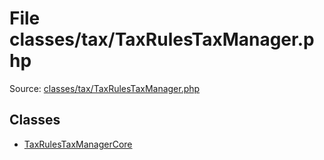 File classes/tax/TaxRulesTaxManager.php
=========

Source: [classes/tax/TaxRulesTaxManager.php](https://github.com/PrestaShop/PrestaShop/blob/1.6.0.8/classes/tax/TaxRulesTaxManager.php)


Classes
-------

* [TaxRulesTaxManagerCore](class.TaxRulesTaxManagerCore.md)

